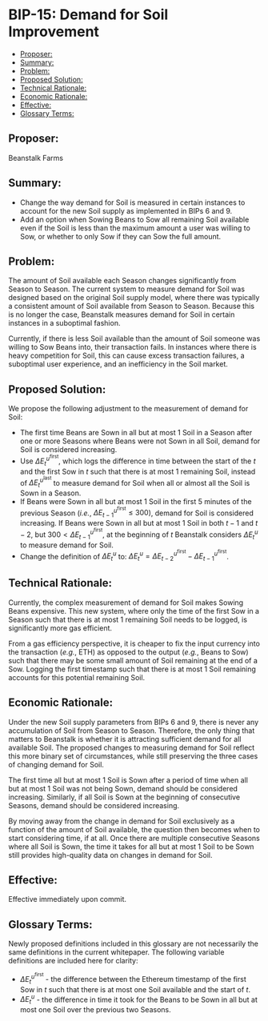 # BIP-15: Demand for Soil Improvement

  - [Proposer:](#proposer)
  - [Summary:](#summary)
  - [Problem:](#problem)
  - [Proposed Solution:](#proposed-solution)
  - [Technical Rationale:](#technical-rationale)
  - [Economic Rationale:](#economic-rationale)
  - [Effective:](#effective)
  - [Glossary Terms:](#glossary-terms)

## Proposer:

Beanstalk Farms

## Summary:

- Change the way demand for Soil is measured in certain instances to account for the new Soil supply as implemented in BIPs 6 and 9.
- Add an option when Sowing Beans to Sow all remaining Soil available even if the Soil is less than the maximum amount a user was willing to Sow, or whether to only Sow if they can Sow the full amount.

## Problem:

The amount of Soil available each Season changes significantly from Season to Season. The current system to measure demand for Soil was designed based on the original Soil supply model, where there was typically a consistent amount of Soil available from Season to Season. Because this is no longer the case, Beanstalk measures demand for Soil in certain instances in a suboptimal fashion. 

Currently, if there is less Soil available than the amount of Soil someone was willing to Sow Beans into, their transaction fails. In instances where there is heavy competition for Soil, this can cause excess transaction failures, a suboptimal user experience, and an inefficiency in the Soil market.

## Proposed Solution:

We propose the following adjustment to the measurement of demand for Soil:

- The first time Beans are Sown in all but at most 1 Soil in a Season after one or more Seasons where Beans were not Sown in all Soil, demand for Soil is considered increasing.
- Use $\Delta E_{t}^{u^{\text{first}}}$, which logs the difference in time between the start of the $t$ and the first Sow in $t$ such that there is at most 1 remaining Soil, instead of $\Delta E_{t}^{u^{\text{last}}}$ to measure demand for Soil when all or almost all the Soil is Sown in a Season.
- If Beans were Sown in all but at most 1 Soil in the first 5 minutes of the previous Season (*i.e.*, $\Delta E_{t-1}^{u^{\text{first}}} \leq 300$), demand for Soil is considered increasing. If Beans were Sown in all but at most 1 Soil in both $t-1$ and  $t-2$, but $300 < \Delta E_{t-1}^{u^{\text{first}}}$, at the beginning of $t$ Beanstalk considers $\Delta E_{t}^{u}$ to measure demand for Soil.
- Change the definition of $\Delta E_{t}^{u}$  to: $\Delta E_{t}^{u} = \Delta E_{t-2}^{u^{\text{first}}} - \Delta E_{t-1}^{u^{\text{first}}}$.

## Technical Rationale:

Currently, the complex measurement of demand for Soil makes Sowing Beans expensive. This new system, where only the time of the first Sow in a Season such that there is at most 1 remaining Soil needs to be logged, is significantly more gas efficient. 

From a gas efficiency perspective, it is cheaper to fix the input currency into the transaction (*e.g.*, ETH) as opposed to the output (*e.g.*, Beans to Sow) such that there may be some small amount of Soil remaining at the end of a Sow. Logging the first timestamp such that there is at most 1 Soil remaining accounts for this potential remaining Soil. 

## Economic Rationale:

Under the new Soil supply parameters from BIPs 6 and 9, there is never any accumulation of Soil from Season to Season. Therefore, the only thing that matters to Beanstalk is whether it is attracting sufficient demand for all available Soil. The proposed changes to measuring demand for Soil reflect this more binary set of circumstances, while still preserving the three cases of changing demand for Soil.

The first time all but at most 1 Soil is Sown after a period of time when all but at most 1 Soil was not being Sown, demand should be considered increasing. Similarly, if all Soil is Sown at the beginning of consecutive Seasons, demand should be considered increasing. 

By moving away from the change in demand for Soil exclusively as a function of the amount of Soil available, the question then becomes when to start considering time, if at all. Once there are multiple consecutive Seasons where all Soil is Sown, the time it takes for all but at most 1 Soil to be Sown still provides high-quality data on changes in demand for Soil. 

## Effective:

Effective immediately upon commit.

## Glossary Terms:

Newly proposed definitions included in this glossary are not necessarily the same definitions in the current whitepaper. The following variable definitions are included here for clarity:

- $\Delta E_{t}^{u^{\text{first}}}$ - the difference between the Ethereum timestamp of the first Sow in $t$ such that there is at most one Soil available and the start of $t$.
- $\Delta E_{t}^{u}$ - the difference in time it took for the Beans to be Sown in all but at most one Soil over the previous two Seasons.